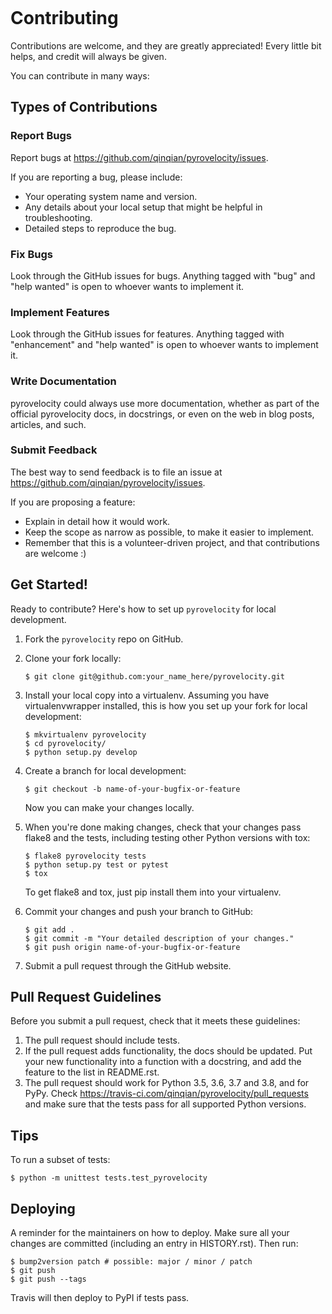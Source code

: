 ```{highlight} shell

```

# Contributing

Contributions are welcome, and they are greatly appreciated! Every little bit
helps, and credit will always be given.

You can contribute in many ways:

## Types of Contributions

### Report Bugs

Report bugs at <https://github.com/qinqian/pyrovelocity/issues>.

If you are reporting a bug, please include:

-   Your operating system name and version.
-   Any details about your local setup that might be helpful in troubleshooting.
-   Detailed steps to reproduce the bug.

### Fix Bugs

Look through the GitHub issues for bugs. Anything tagged with "bug" and "help
wanted" is open to whoever wants to implement it.

### Implement Features

Look through the GitHub issues for features. Anything tagged with "enhancement"
and "help wanted" is open to whoever wants to implement it.

### Write Documentation

pyrovelocity could always use more documentation, whether as part of the
official pyrovelocity docs, in docstrings, or even on the web in blog posts,
articles, and such.

### Submit Feedback

The best way to send feedback is to file an issue at <https://github.com/qinqian/pyrovelocity/issues>.

If you are proposing a feature:

-   Explain in detail how it would work.
-   Keep the scope as narrow as possible, to make it easier to implement.
-   Remember that this is a volunteer-driven project, and that contributions
    are welcome :)

## Get Started!

Ready to contribute? Here's how to set up `pyrovelocity` for local development.

1. Fork the `pyrovelocity` repo on GitHub.

2. Clone your fork locally:

    ```
    $ git clone git@github.com:your_name_here/pyrovelocity.git
    ```

3. Install your local copy into a virtualenv. Assuming you have virtualenvwrapper installed, this is how you set up your fork for local development:

    ```
    $ mkvirtualenv pyrovelocity
    $ cd pyrovelocity/
    $ python setup.py develop
    ```

4. Create a branch for local development:

    ```
    $ git checkout -b name-of-your-bugfix-or-feature
    ```

    Now you can make your changes locally.

5. When you're done making changes, check that your changes pass flake8 and the
   tests, including testing other Python versions with tox:

    ```
    $ flake8 pyrovelocity tests
    $ python setup.py test or pytest
    $ tox
    ```

    To get flake8 and tox, just pip install them into your virtualenv.

6. Commit your changes and push your branch to GitHub:

    ```
    $ git add .
    $ git commit -m "Your detailed description of your changes."
    $ git push origin name-of-your-bugfix-or-feature
    ```

7. Submit a pull request through the GitHub website.

## Pull Request Guidelines

Before you submit a pull request, check that it meets these guidelines:

1. The pull request should include tests.
2. If the pull request adds functionality, the docs should be updated. Put
   your new functionality into a function with a docstring, and add the
   feature to the list in README.rst.
3. The pull request should work for Python 3.5, 3.6, 3.7 and 3.8, and for PyPy. Check
   <https://travis-ci.com/qinqian/pyrovelocity/pull_requests>
   and make sure that the tests pass for all supported Python versions.

## Tips

To run a subset of tests:

```
$ python -m unittest tests.test_pyrovelocity
```

## Deploying

A reminder for the maintainers on how to deploy.
Make sure all your changes are committed (including an entry in HISTORY.rst).
Then run:

```
$ bump2version patch # possible: major / minor / patch
$ git push
$ git push --tags
```

Travis will then deploy to PyPI if tests pass.
